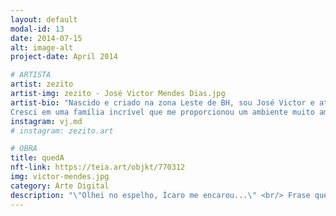 ```yaml
---
layout: default
modal-id: 13
date: 2014-07-15
alt: image-alt
project-date: April 2014

# ARTISTA
artist: zezito
artist-img: zezito - José Victor Mendes Dias.jpg
artist-bio: "Nascido e criado na zona Leste de BH, sou José Victor e atualmente tenho 19 anos. 
Cresci em uma família incrível que me proporcionou um ambiente muito amável."
instagram: vj.md
# instagram: zezito.art

# OBRA
title: quedA
nft-link: https://teia.art/objkt/770312
img: victor-mendes.jpg
category: Arte Digital
description: "\"Olhei no espelho, Ícaro me encarou...\" <br/> Frase que desde de 2019, quando produzi essa obra, perpetua pela minha mente. Quanto mais tempo passa desde a sua concepção, mais sentido aparenta fazer, em situações tão diferentes." 
---
```

